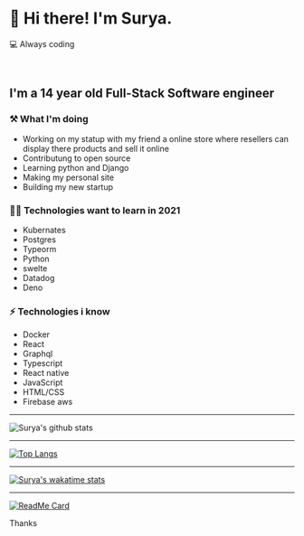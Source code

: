 # 👋 Hi there! I'm Surya.

💻 Always coding

<br/>

## I'm a 14 year old Full-Stack Software engineer 


### ⚒ What I'm doing 

- Working on my statup with my friend a online store where resellers can display there products and sell it online
- Contributung to open source
- Learning python and Django
- Making my personal site
- Building my new startup

### 👨‍💻 Technologies want to learn in 2021

- Kubernates
- Postgres
- Typeorm
- Python
- swelte
- Datadog
- Deno

### ⚡ Technologies i know

- Docker
- React
- Graphql
- Typescript
- React native
- JavaScript
- HTML/CSS
- Firebase aws

---

![Surya's github stats](https://github-readme-stats.vercel.app/api?username=Suryadevelops&show_icons=true&theme=radical)

---

[![Top Langs](https://github-readme-stats.vercel.app/api/top-langs/?username=Suryadevelops&layout=compact)](https://github.com/anuraghazra/github-readme-stats)

---
[![Surya's wakatime stats](https://github-readme-stats.vercel.app/api/wakatime?username=suryadevelops)](https://github.com/anuraghazra/github-readme-stats)

---

[![ReadMe Card](https://github-readme-stats.vercel.app/api/pin/?username=Suryadevelops&repo=suryadevelops)](https://github.com/anuraghazra/github-readme-stats)

Thanks
